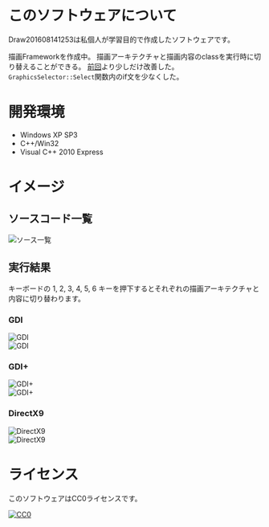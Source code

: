 ﻿# このソフトウェアについて #

Draw201608141253は私個人が学習目的で作成したソフトウェアです。

描画Frameworkを作成中。
描画アーキテクチャと描画内容のclassを実行時に切り替えることができる。
[前回](https://github.com/ytyaru/Draw201608121536)より少しだけ改善した。
`GraphicsSelector::Select`関数内のif文を少なくした。

# 開発環境 #

* Windows XP SP3
* C++/Win32
* Visual C++ 2010 Express

# イメージ #

## ソースコード一覧 ##

![ソース一覧](https://cdn-ak.f.st-hatena.com/images/fotolife/y/ytyaru/20160813/20160813125408.png)

## 実行結果 ##

キーボードの 1, 2, 3, 4, 5, 6 キーを押下するとそれぞれの描画アーキテクチャと内容に切り替わります。

### GDI ###

![GDI](https://cdn-ak.f.st-hatena.com/images/fotolife/y/ytyaru/20160813/20160813125435.png)  
![GDI](https://cdn-ak.f.st-hatena.com/images/fotolife/y/ytyaru/20160813/20160813125451.png)  

### GDI+ ###

![GDI+](https://cdn-ak.f.st-hatena.com/images/fotolife/y/ytyaru/20160813/20160813125507.png)  
![GDI+](https://cdn-ak.f.st-hatena.com/images/fotolife/y/ytyaru/20160813/20160813125524.png)  

### DirectX9 ###

![DirectX9](https://cdn-ak.f.st-hatena.com/images/fotolife/y/ytyaru/20160813/20160813125546.png)  
![DirectX9](https://cdn-ak.f.st-hatena.com/images/fotolife/y/ytyaru/20160813/20160813125606.png)  

# ライセンス #

このソフトウェアはCC0ライセンスです。

[![CC0](http://i.creativecommons.org/p/zero/1.0/88x31.png "CC0")](http://creativecommons.org/publicdomain/zero/1.0/deed.ja)
